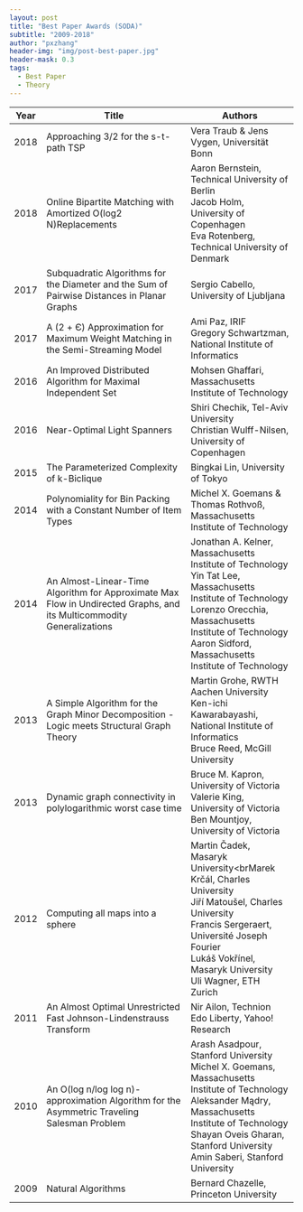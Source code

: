 ```yaml
---
layout: post
title: "Best Paper Awards (SODA)"
subtitle: "2009-2018"
author: "pxzhang"
header-img: "img/post-best-paper.jpg"
header-mask: 0.3
tags:
  - Best Paper
  - Theory
---
```


<style>
.table {
	font-size:12px;
}
table td {
	vertical-align: middle;
}
table th:nth-of-type(2) {
    width: 240px;
}

</style>

| Year | Title | Authors |
| --- | --- | --- |
| 2018 | Approaching 3/2 for the s-t-path TSP | Vera Traub & Jens Vygen, Universität Bonn |
| 2018 | Online Bipartite Matching with Amortized O(log2 N)Replacements | Aaron Bernstein, Technical University of Berlin<br>Jacob Holm, University of Copenhagen<br>Eva Rotenberg, Technical University of Denmark |
| 2017 | Subquadratic Algorithms for the Diameter and the Sum of Pairwise Distances in Planar Graphs | Sergio Cabello, University of Ljubljana |
| 2017 | A (2 + Є) Approximation for Maximum Weight Matching in the Semi-Streaming Model | Ami Paz, IRIF<br>Gregory Schwartzman, National Institute of Informatics |
| 2016 | An Improved Distributed Algorithm for Maximal Independent Set | Mohsen Ghaffari, Massachusetts Institute of Technology |
| 2016 | Near-Optimal Light Spanners | Shiri Chechik, Tel-Aviv University<br>Christian Wulff-Nilsen, University of Copenhagen |
| 2015 | The Parameterized Complexity of k-Biclique | Bingkai Lin, University of Tokyo |
| 2014 | Polynomiality for Bin Packing with a Constant Number of Item Types	| Michel X. Goemans & Thomas Rothvoß, Massachusetts Institute of Technology |
| 2014 | An Almost-Linear-Time Algorithm for Approximate Max Flow in Undirected Graphs, and its Multicommodity Generalizations | Jonathan A. Kelner, Massachusetts Institute of Technology<br>Yin Tat Lee, Massachusetts Institute of Technology<br>Lorenzo Orecchia, Massachusetts Institute of Technology<br>Aaron Sidford, Massachusetts Institute of Technology |
| 2013 | A Simple Algorithm for the Graph Minor Decomposition - Logic meets Structural Graph Theory | Martin Grohe, RWTH Aachen University<br>Ken-ichi Kawarabayashi, National Institute of Informatics<br>Bruce Reed, McGill University |
| 2013 | Dynamic graph connectivity in polylogarithmic worst case time | Bruce M. Kapron, University of Victoria<br>Valerie King, University of Victoria<br>Ben Mountjoy, University of Victoria |
| 2012 | Computing all maps into a sphere | Martin Čadek, Masaryk University<brMarek Krčál, Charles University<br>Jiří Matoušel, Charles University<br>Francis Sergeraert, Université Joseph Fourier<br>Lukáš Vokřínel, Masaryk University<br>Uli Wagner, ETH Zurich |
| 2011 | An Almost Optimal Unrestricted Fast Johnson-Lindenstrauss Transform | Nir Ailon, Technion<br>Edo Liberty, Yahoo! Research |
| 2010 | An O(log n/log log n)-approximation Algorithm for the Asymmetric Traveling Salesman Problem | Arash Asadpour, Stanford University<br>Michel X. Goemans, Massachusetts Institute of Technology<br>Aleksander Mądry, Massachusetts Institute of Technology<br>Shayan Oveis Gharan, Stanford University<br>Amin Saberi, Stanford University |
| 2009 | Natural Algorithms | Bernard Chazelle, Princeton University |
